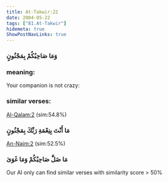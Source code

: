 ```yaml
---
title: At-Takwir:22
date: 2004-05-22
tags: ["81.At-Takwir"]
hidemeta: true 
ShowPostNavLinks: true 
---
```

### وَمَا صَاحِبُكُمْ بِمَجْنُونٍ
### meaning: 
Your companion is not crazy:
### similar verses: 

[Al-Qalam:2](/68/2) (sim:54.8%)

### مَا أَنْتَ بِنِعْمَةِ رَبِّكَ بِمَجْنُونٍ

[An-Najm:2](/53/2) (sim:52.5%)

### مَا ضَلَّ صَاحِبُكُمْ وَمَا غَوَىٰ

Our AI only can find similar verses with similarity score > 50% 


